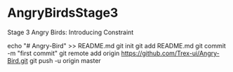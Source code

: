# AngryBirdsStage3
Stage 3 Angry Birds: Introducing Constraint


echo "# Angry-Bird" >> README.md
git init
git add README.md
git commit -m "first commit"
git remote add origin https://github.com/Trex-ui/Angry-Bird.git
git push -u origin master
                